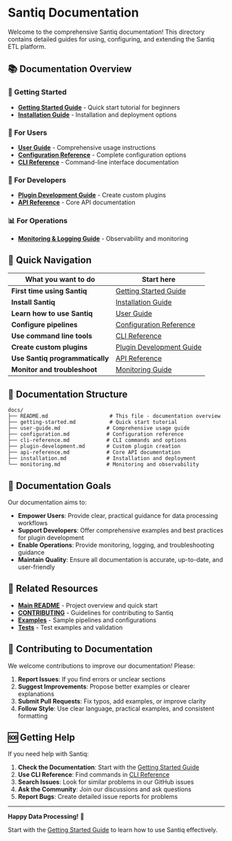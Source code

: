 # Santiq Documentation

Welcome to the comprehensive Santiq documentation! This directory contains detailed guides for using, configuring, and extending the Santiq ETL platform.

## 📚 Documentation Overview

### 🚀 Getting Started
- **[Getting Started Guide](getting-started.md)** - Quick start tutorial for beginners
- **[Installation Guide](installation.md)** - Installation and deployment options

### 👥 For Users
- **[User Guide](user-guide.md)** - Comprehensive usage instructions
- **[Configuration Reference](configuration.md)** - Complete configuration options
- **[CLI Reference](cli-reference.md)** - Command-line interface documentation

### 🔌 For Developers
- **[Plugin Development Guide](plugin-development.md)** - Create custom plugins
- **[API Reference](api-reference.md)** - Core API documentation

### 📊 For Operations
- **[Monitoring & Logging Guide](monitoring.md)** - Observability and monitoring

## 🎯 Quick Navigation

| What you want to do | Start here |
|-------------------|------------|
| **First time using Santiq** | [Getting Started Guide](getting-started.md) |
| **Install Santiq** | [Installation Guide](installation.md) |
| **Learn how to use Santiq** | [User Guide](user-guide.md) |
| **Configure pipelines** | [Configuration Reference](configuration.md) |
| **Use command line tools** | [CLI Reference](cli-reference.md) |
| **Create custom plugins** | [Plugin Development Guide](plugin-development.md) |
| **Use Santiq programmatically** | [API Reference](api-reference.md) |
| **Monitor and troubleshoot** | [Monitoring Guide](monitoring.md) |

## 📖 Documentation Structure

```
docs/
├── README.md                    # This file - documentation overview
├── getting-started.md           # Quick start tutorial
├── user-guide.md               # Comprehensive usage guide
├── configuration.md            # Configuration reference
├── cli-reference.md            # CLI commands and options
├── plugin-development.md       # Custom plugin creation
├── api-reference.md            # Core API documentation
├── installation.md             # Installation and deployment
└── monitoring.md               # Monitoring and observability
```

## 🎯 Documentation Goals

Our documentation aims to:

- **Empower Users**: Provide clear, practical guidance for data processing workflows
- **Support Developers**: Offer comprehensive examples and best practices for plugin development
- **Enable Operations**: Provide monitoring, logging, and troubleshooting guidance
- **Maintain Quality**: Ensure all documentation is accurate, up-to-date, and user-friendly

## 🔗 Related Resources

- **[Main README](../Readme.md)** - Project overview and quick start
- **[CONTRIBUTING](../CONTRIBUTING.md)** - Guidelines for contributing to Santiq
- **[Examples](../examples/)** - Sample pipelines and configurations
- **[Tests](../tests/)** - Test examples and validation

## 📝 Contributing to Documentation

We welcome contributions to improve our documentation! Please:

1. **Report Issues**: If you find errors or unclear sections
2. **Suggest Improvements**: Propose better examples or clearer explanations
3. **Submit Pull Requests**: Fix typos, add examples, or improve clarity
4. **Follow Style**: Use clear language, practical examples, and consistent formatting

## 🆘 Getting Help

If you need help with Santiq:

1. **Check the Documentation**: Start with the [Getting Started Guide](getting-started.md)
2. **Use CLI Reference**: Find commands in [CLI Reference](cli-reference.md)
3. **Search Issues**: Look for similar problems in our GitHub issues
4. **Ask the Community**: Join our discussions and ask questions
5. **Report Bugs**: Create detailed issue reports for problems

---

**Happy Data Processing!** 🚀

Start with the [Getting Started Guide](getting-started.md) to learn how to use Santiq effectively.
